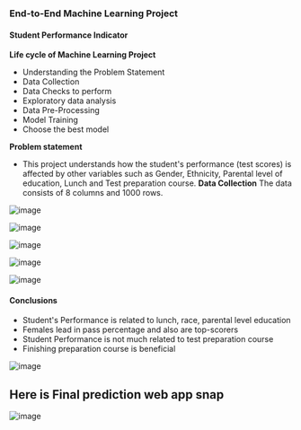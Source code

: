 ### End-to-End Machine Learning Project
#### Student Performance Indicator
**Life cycle of Machine Learning Project**
- Understanding the Problem Statement
- Data Collection
- Data Checks to perform
- Exploratory data analysis
- Data Pre-Processing
- Model Training
- Choose the best model

**Problem statement**
- This project understands how the student's performance (test scores) is affected by other variables such as Gender, Ethnicity, Parental level of education, Lunch and Test preparation course.
**Data Collection**
The data consists of 8 columns and 1000 rows.


![image](https://github.com/user-attachments/assets/29b3ef20-8d31-45e1-ab8f-f48fc07ca91d)


![image](https://github.com/user-attachments/assets/f26a3e63-ea13-4c72-80ec-c5a1dfa83ca0)


![image](https://github.com/user-attachments/assets/a8785547-f46c-4a2a-988d-c4bd9fd979d8)


![image](https://github.com/user-attachments/assets/acd6826b-08b3-4285-9e65-f2b070c25e81)


![image](https://github.com/user-attachments/assets/a52296ce-9a03-49ef-a22b-172a29e3f834)

#### Conclusions
- Student's Performance is related to lunch, race, parental level education
- Females lead in pass percentage and also are top-scorers
- Student Performance is not much related to test preparation course
- Finishing preparation course is beneficial


![image](https://github.com/user-attachments/assets/d4e115b4-b348-4e27-8bfc-e936c6009e8e)

## Here is Final prediction web app snap 

![image](https://github.com/user-attachments/assets/67a34180-2bd5-4da5-a1ef-856856767abb)


